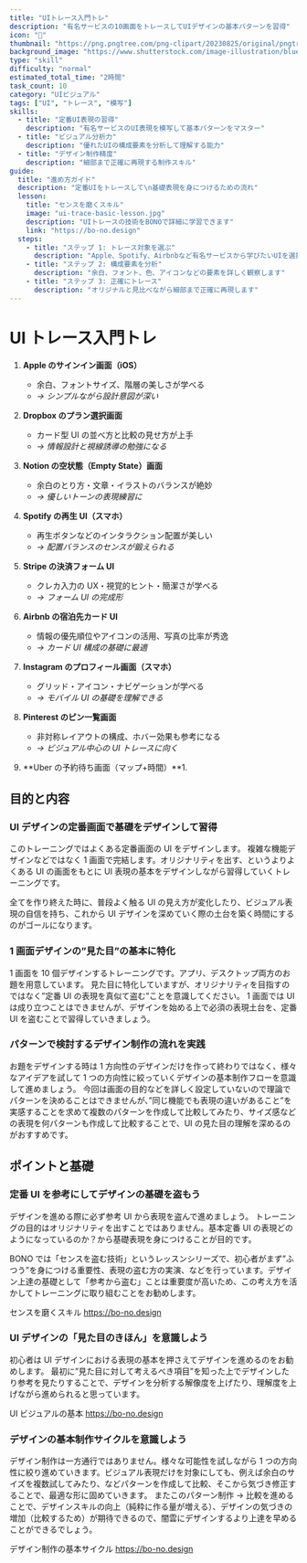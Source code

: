```yaml
---
title: "UIトレース入門トレ"
description: "有名サービスの10画面をトレースしてUIデザインの基本パターンを習得"
icon: "🎯"
thumbnail: "https://png.pngtree.com/png-clipart/20230825/original/pngtree-custom-home-screen-user-interface-mobile-app-realistic-picture-image_8699042.png"
background_image: "https://www.shutterstock.com/image-illustration/blue-backgroundimage-260nw-629750951.jpg"
type: "skill"
difficulty: "normal"
estimated_total_time: "2時間"
task_count: 10
category: "UIビジュアル"
tags: ["UI", "トレース", "模写"]
skills:
  - title: "定番UI表現の習得"
    description: "有名サービスのUI表現を模写して基本パターンをマスター"
  - title: "ビジュアル分析力"
    description: "優れたUIの構成要素を分析して理解する能力"
  - title: "デザイン制作精度"
    description: "細部まで正確に再現する制作スキル"
guide:
  title: "進め方ガイド"
  description: "定番UIをトレースして\n基礎表現を身につけるための流れ"
  lesson:
    title: "センスを磨くスキル"
    image: "ui-trace-basic-lesson.jpg"
    description: "UIトレースの技術をBONOで詳細に学習できます"
    link: "https://bo-no.design"
  steps:
    - title: "ステップ 1: トレース対象を選ぶ"
      description: "Apple、Spotify、Airbnbなど有名サービスから学びたいUIを選択"
    - title: "ステップ 2: 構成要素を分析"
      description: "余白、フォント、色、アイコンなどの要素を詳しく観察します"
    - title: "ステップ 3: 正確にトレース"
      description: "オリジナルと見比べながら細部まで正確に再現します"
---
```


# UI トレース入門トレ

1. **Apple のサインイン画面（iOS）**
   - 余白、フォントサイズ、階層の美しさが学べる
   - _→ シンプルながら設計意図が深い_
2. **Dropbox のプラン選択画面**
   - カード型 UI の並べ方と比較の見せ方が上手
   - _→ 情報設計と視線誘導の勉強になる_
3. **Notion の空状態（Empty State）画面**
   - 余白のとり方・文章・イラストのバランスが絶妙
   - _→ 優しいトーンの表現練習に_
4. **Spotify の再生 UI（スマホ）**

   - 再生ボタンなどのインタラクション配置が美しい
   - _→ 配置バランスのセンスが鍛えられる_

5. **Stripe の決済フォーム UI**
   - クレカ入力の UX・視覚的ヒント・簡潔さが学べる
   - _→ フォーム UI の完成形_
6. **Airbnb の宿泊先カード UI**
   - 情報の優先順位やアイコンの活用、写真の比率が秀逸
   - _→ カード UI 構成の基礎に最適_
7. **Instagram のプロフィール画面（スマホ）**
   - グリッド・アイコン・ナビゲーションが学べる
   - _→ モバイル UI の基礎を理解できる_
8. **Pinterest のピン一覧画面**
   - 非対称レイアウトの構成、ホバー効果も参考になる
   - _→ ビジュアル中心の UI トレースに向く_
9. **Uber の予約待ち画面（マップ+時間）**1.

## 目的と内容

### UI デザインの定番画面で基礎をデザインして習得

このトレーニングではよくある定番画面の UI をデザインします。
複雑な機能デザインなどではなく 1 画面で完結します。オリジナリティを出す、というよりよくある UI の画面をもとに UI 表現の基本をデザインしながら習得していくトレーニングです。

全てを作り終えた時に、普段よく触る UI の見え方が変化したり、ビジュアル表現の自信を持ち、これから UI デザインを深めていく際の土台を築く時間にするのがゴールになります。

### 1 画面デザインの”見た目”の基本に特化

1 画面を 10 個デザインするトレーニングです。アプリ、デスクトップ両方のお題を用意しています。
見た目に特化していますが、オリジナリティを目指すのではなく”定番 UI の表現を真似て盗む”ことを意識してください。
1 画面では UI は成り立つことはできませんが、デザインを始める上で必須の表現土台を、定番 UI を盗むことで習得していきましょう。

### パターンで検討するデザイン制作の流れを実践

お題をデザインする時は 1 方向性のデザインだけを作って終わりではなく、様々なアイデアを試して 1 つの方向性に絞っていくデザインの基本制作フローを意識して進めましょう。
今回は画面の目的などを詳しく設定していないので理論でパターンを決めることはできませんが、”同じ機能でも表現の違いがあること”を実感することを求めて複数のパターンを作成して比較してみたり、サイズ感などの表現を何パターンも作成して比較することで、UI の見た目の理解を深めるのがおすすめです。

## ポイントと基礎

### 定番 UI を参考にしてデザインの基礎を盗もう

デザインを進める際に必ず参考 UI から表現を盗んで進めましょう。
トレーニングの目的はオリジナリティを出すことではありません。基本定番 UI の表現どのようになっているのか？から基礎表現を身につけることが目的です。

BONO では「センスを盗む技術」というレッスンシリーズで、初心者がまず”ふつう”を身につける重要性、表現の盗む方の実演、などを行っています。デザイン上達の基礎として「参考から盗む」ことは重要度が高いため、この考え方を活かしてトレーニングに取り組むことをお勧めします。

センスを磨くスキル
https://bo-no.design

### UI デザインの「見た目のきほん」を意識しよう

初心者は UI デザインにおける表現の基本を押さえてデザインを進めるのをお勧めします。
最初に”見た目に対して考えるべき項目”を知った上でデザインしたり参考を見たりすることで、デザインを分析する解像度を上げたり、理解度を上げながら進められると思っています。

UI ビジュアルの基本
https://bo-no.design

### デザインの基本制作サイクルを意識しよう

デザイン制作は一方通行ではありません。様々な可能性を試しながら 1 つの方向性に絞り進めていきます。ビジュアル表現だけを対象にしても、例えば余白のサイズを複数試してみたり、などパターンを作成して比較、そこから気づき修正することで、最適な形に固めていきます。
またこのパターン制作 → 比較を進めることで、デザインスキルの向上（純粋に作る量が増える）、デザインの気づきの増加（比較するため）が期待できるので、闇雲にデザインするより上達を早めることができるでしょう。

デザイン制作の基本サイクル
https://bo-no.design
